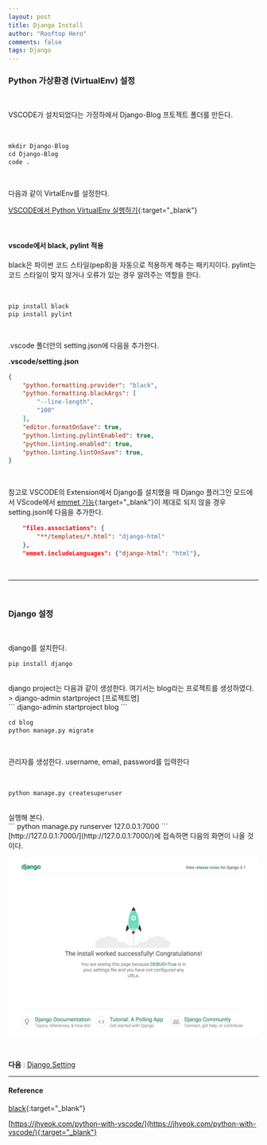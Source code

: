 ```yaml
---
layout: post
title: Django Install
author: "Rooftop Hero"
comments: false
tags: Django
---
```


### Python 가상환경 (VirtualEnv) 설정

<br>

VSCODE가 설치되었다는 가정하에서 Django-Blog 프토젝트 폴더를 만든다.

<br>

```
mkdir Django-Blog
cd Django-Blog
code .
```

<br>

다음과 같이 VirtalEnv를 설정한다.

[VSCODE에서 Python VirtualEnv 실행하기](/2019/09/30/How-to-exectue-Python-VirtualEnv-in-VSCODE){:target="_blank"}

<br>


#### vscode에서 black, pylint 적용

black은 파이썬 코드 스타일(pep8)을 자동으로 적용하게 해주는 패키지이다. 
pylint는 코드 스타일이 맞지 않거나 오류가 있는 경우 알려주는 역할을 한다.  

<br>

```
pip install black
pip install pylint
```

<br>

.vscode 폴더안의 setting.json에 다음을 추가한다.

**.vscode/setting.json**

```json
{
    "python.formatting.provider": "black",
    "python.formatting.blackArgs": [
        "--line-length",
        "100"
    ],
    "editor.formatOnSave": true,
    "python.linting.pylintEnabled": true,
    "python.linting.enabled": true,
    "python.linting.lintOnSave": true,
}
```

<br>

참고로 VSCODE의 Extension에서 Django를 설치했을 때 Django 플러그인 모드에서 VScode에서 [emmet 기능](https://code.visualstudio.com/docs/editor/emmet){:target="_blank"}이 제대로 되지 않을 경우 setting.json에 다음을 추가한다.


```json
    "files.associations": {
        "**/templates/*.html": "django-html"
    },
    "emmet.includeLanguages": {"django-html": "html"},
```

<br>

---

<br>

### Django 설정

<br>

django를 설치한다.

```
pip install django
```

<br>
django project는 다음과 같이 생성한다. 여기서는 blog라는 프로젝트를 생성하였다.

<br>
> django-admin startproject [프로젝트명]

<br>
```
django-admin startproject blog
```

<br>

```
cd blog
python manage.py migrate
```

<br>

관리자를 생성한다. username, email, password를 입력한다

<br>

```
python manage.py createsuperuser
```

<br>
실행해 본다.

<br>
```
python manage.py runserver 127.0.0.1:7000
```

<br>
[http://127.0.0.1:7000/](http://127.0.0.1:7000/)에 접속하면 다음의 화면이 나올 것이다.

<br>

![django_initial.png](/images/posts/2020-12-21/django_initial.png)


<br>

**다음** : [Django Setting](/2020/12/28/Django-Setting)  


---

#### Reference

[black](https://github.com/psf/black){:target="_blank"}

[https://jhyeok.com/python-with-vscode/](https://jhyeok.com/python-with-vscode/){:target="_blank"}